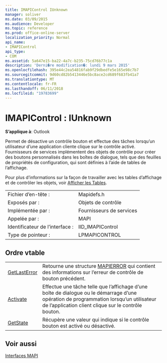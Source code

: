 ```yaml
---
title: IMAPIControl IUnknown
manager: soliver
ms.date: 03/09/2015
ms.audience: Developer
ms.topic: reference
ms.prod: office-online-server
localization_priority: Normal
api_name:
- IMAPIControl
api_type:
- COM
ms.assetid: 5a647e15-ba22-4a7c-b235-75cd76b77c1a
description: 'Derni�re modification�: lundi 9 mars 2015'
ms.openlocfilehash: 395e44c2ea54816fab9f29dbedfe5e165e98c7b7
ms.sourcegitcommit: 9d60cd82b5413446e5bc8ace2cd689f683fb41a7
ms.translationtype: MT
ms.contentlocale: fr-FR
ms.lasthandoff: 06/11/2018
ms.locfileid: "19783699"
---
```

# <a name="imapicontrol--iunknown"></a>IMAPIControl : IUnknown

  
  
**S’applique à**: Outlook 
  
Permet de désactive un contrôle bouton et effectue des tâches lorsqu’un utilisateur d’une application cliente clique sur le contrôle activé. Fournisseurs de services implémentent des objets de contrôle pour créer des boutons personnalisés dans les boîtes de dialogue, tels que des feuilles de propriétés de configuration, qui sont définies à l’aide de tables de l’affichage. 
  
Pour plus d’informations sur la façon de travailler avec les tables d’affichage et de contrôler les objets, voir [Afficher les Tables](display-tables.md).
  
|||
|:-----|:-----|
|Fichier d’en-tête :  <br/> |Mapidefs.h  <br/> |
|Exposés par :  <br/> |Objets de contrôle  <br/> |
|Implémentée par :  <br/> |Fournisseurs de services  <br/> |
|Appelée par :  <br/> |MAPI  <br/> |
|Identificateur de l’interface :  <br/> |IID_IMAPIControl  <br/> |
|Type de pointeur :  <br/> |LPMAPICONTROL  <br/> |
   
## <a name="vtable-order"></a>Ordre vtable

|||
|:-----|:-----|
|[GetLastError](imapicontrol-getlasterror.md) <br/> |Retourne une structure [MAPIERROR](mapierror.md) qui contient des informations sur l’erreur de contrôle de bouton précédent.  <br/> |
|[Activate](imapicontrol-activate.md) <br/> |Effectue une tâche telle que l’affichage d’une boîte de dialogue ou le démarrage d’une opération de programmation lorsqu’un utilisateur de l’application client clique sur le contrôle bouton.  <br/> |
|[GetState](imapicontrol-getstate.md) <br/> |Récupère une valeur qui indique si le contrôle bouton est activé ou désactivé.  <br/> |
   
## <a name="see-also"></a>Voir aussi



[Interfaces MAPI](mapi-interfaces.md)

